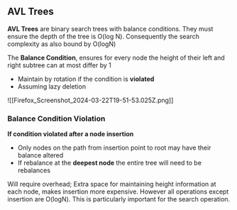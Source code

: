## AVL Trees

<b>AVL Trees</b> are binary search trees with balance conditions. They must ensure the depth of the tree is O(log N). Consequently the search complexity as also bound by O(logN)

The <b>Balance Condition</b>, ensures for every node the height of their left and right subtree can at most differ by 1
- Maintain by rotation if the condition is <b>violated</b>
- Assuming lazy deletion

![[Firefox_Screenshot_2024-03-22T19-51-53.025Z.png]]


### Balance Condition Violation

<b>If condition violated after a node insertion</b>
- Only nodes on the path from insertion point to root may have their balance altered
- If rebalance at the <b>deepest node</b> the entire tree will need to be rebalances

Will require overhead; Extra space for maintaining height information at each node, makes insertion more expensive. However all operations except insertion are O(logN). This is particularly important for the search operation. 